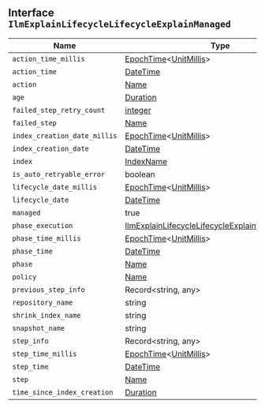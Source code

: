 ## Interface `IlmExplainLifecycleLifecycleExplainManaged`

| Name | Type | Description |
| - | - | - |
| `action_time_millis` | [EpochTime](./EpochTime.md)<[UnitMillis](./UnitMillis.md)> | &nbsp; |
| `action_time` | [DateTime](./DateTime.md) | &nbsp; |
| `action` | [Name](./Name.md) | &nbsp; |
| `age` | [Duration](./Duration.md) | &nbsp; |
| `failed_step_retry_count` | [integer](./integer.md) | &nbsp; |
| `failed_step` | [Name](./Name.md) | &nbsp; |
| `index_creation_date_millis` | [EpochTime](./EpochTime.md)<[UnitMillis](./UnitMillis.md)> | &nbsp; |
| `index_creation_date` | [DateTime](./DateTime.md) | &nbsp; |
| `index` | [IndexName](./IndexName.md) | &nbsp; |
| `is_auto_retryable_error` | boolean | &nbsp; |
| `lifecycle_date_millis` | [EpochTime](./EpochTime.md)<[UnitMillis](./UnitMillis.md)> | &nbsp; |
| `lifecycle_date` | [DateTime](./DateTime.md) | &nbsp; |
| `managed` | true | &nbsp; |
| `phase_execution` | [IlmExplainLifecycleLifecycleExplainPhaseExecution](./IlmExplainLifecycleLifecycleExplainPhaseExecution.md) | &nbsp; |
| `phase_time_millis` | [EpochTime](./EpochTime.md)<[UnitMillis](./UnitMillis.md)> | &nbsp; |
| `phase_time` | [DateTime](./DateTime.md) | &nbsp; |
| `phase` | [Name](./Name.md) | &nbsp; |
| `policy` | [Name](./Name.md) | &nbsp; |
| `previous_step_info` | Record<string, any> | &nbsp; |
| `repository_name` | string | &nbsp; |
| `shrink_index_name` | string | &nbsp; |
| `snapshot_name` | string | &nbsp; |
| `step_info` | Record<string, any> | &nbsp; |
| `step_time_millis` | [EpochTime](./EpochTime.md)<[UnitMillis](./UnitMillis.md)> | &nbsp; |
| `step_time` | [DateTime](./DateTime.md) | &nbsp; |
| `step` | [Name](./Name.md) | &nbsp; |
| `time_since_index_creation` | [Duration](./Duration.md) | &nbsp; |
